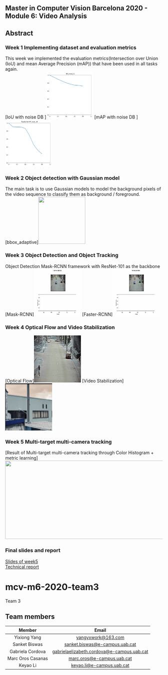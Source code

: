 

## Master in Computer Vision Barcelona 2020 - Module 6: Video Analysis


## Abstract
### Week 1 Implementing dataset and evaluation metrics
This week we implemented the evaluation metrics(Intersection over Union (IoU) and mean Average Precision (mAP)) that have been used in all tasks again.  
[IoU with noise DB ]<img width="150" height="150" src="https://github.com/mcv-m6-video/mcv-m6-2020-team3/blob/master/img/w1t_1_1.png"/>
[mAP with noise DB ]<img width="150" height="150" src="https://github.com/mcv-m6-video/mcv-m6-2020-team3/blob/master/img/w1t1_1_2.png"/>

### Week 2 Object detection with Gaussian model
The main task is to use Gaussian models to model the background pixels of the video sequence to classify them as background / foreground.  
[bbox_adaptive]<img width="150" height="150" src="https://github.com/mcv-m6-video/mcv-m6-2020-team3/blob/master/img/bboxes_adaptive.gif"/>

### Week 3 Object Detection and Object Tracking
Object Detection Mask-RCNN framework with ResNet-101 as the backbone  
[Mask-RCNN]<img width="150" height="150" src="https://github.com/mcv-m6-video/mcv-m6-2020-team3/blob/master/img/mrcnn.gif"/>
[Faster-RCNN]<img width="150" height="150" src="https://github.com/mcv-m6-video/mcv-m6-2020-team3/blob/master/img/frcnn.gif">

### Week 4 Optical Flow and Video Stabilization
[Optical Flow]<img width="150" height="150" src="https://github.com/mcv-m6-video/mcv-m6-2020-team3/blob/master/img/test.gif"/>
[Video Stabilization]<img width="150" height="150" src="https://github.com/mcv-m6-video/mcv-m6-2020-team3/blob/master/img/image.gif"/>

### Week 5 Multi-target multi-camera tracking
[Result of Multi-target multi-camera tracking through Color Histogram + metric learning]
<img width="562" height="250" src="https://github.com/mcv-m6-video/mcv-m6-2020-team3/blob/master/img/test_track.gif">

### Final slides and report
[Slides of week5](https://docs.google.com/presentation/d/1VasprYLcgt9CrHsns_UD0mKGjKkKP6lzKt5dVO2Eym0/edit?usp=sharing)  
[Technical report](https://www.overleaf.com/read/nhxxqrvsrxbg)

# mcv-m6-2020-team3
Team 3
## Team members

|      Member     |           Email          |
|:---------------:|:------------------------:|
|  Yixiong Yang| yangyxwork@163.com |
|     Sanket Biswas   |    sanket.biswas@e-campus.uab.cat   |
|  Gabriela Cordova |    gabrielaelizabeth.cordova@e-campus.uab.cat    |
| Marc Oros Casanas  |marc.oros@e-campus.uab.cat |
| Keyao Li | keyao.li@e-campus.uab.cat|


